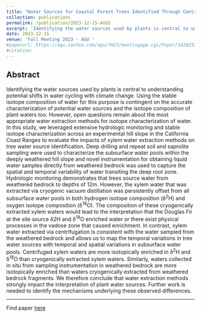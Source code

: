 ```yaml
---
title: "Water Sources for Coastal Forest Trees Identified Through Centrifugation of Xylem Water from Sapwood Cores but not Cryogenic Vacuum Distillation"
collection: publications
permalink: /publication/2023-12-15-AGU2
excerpt: 'Identifying the water sources used by plants is central to understanding potential shifts in water cycling with climate change. Using the stable isotope composition of water for this purpose is contingent on the accurate characterization of potential water sources and the isotope composition of plant waters too. However, open questions remain about the most appropriate water extraction methods for isotope characterization of water. In this study, we leveraged extensive hydrologic monitoring and stable isotope characterization across an experimental hill slope in the California Coast Ranges to evaluate the impacts of xylem water extraction methods on tree water source identification...'
date: 2023-12-15
venue: 'Fall Meeting 2023 - AGU '
#paperurl: https://agu.confex.com/agu/fm23/meetingapp.cgi/Paper/1428232
#citation: 
---
```


Abstract
---

Identifying the water sources used by plants is central to understanding potential shifts in water cycling with climate change. Using the stable isotope composition of water for this purpose is contingent on the accurate characterization of potential water sources and the isotope composition of plant waters too. However, open questions remain about the most appropriate water extraction methods for isotope characterization of water. In this study, we leveraged extensive hydrologic monitoring and stable isotope characterization across an experimental hill slope in the California Coast Ranges to evaluate the impacts of xylem water extraction methods on tree water source identification. Deep drilling and repeat soil and saprolite sampling were used to characterize the subsurface water pools within the deeply weathered hill slope and novel instrumentation for obtaining liquid water samples directly from weathered bedrock was used to capture the spatial and temporal variability of water transiting the deep root zone. Hydrologic monitoring demonstrates that trees source water from weathered bedrock to depths of 12m. However, the xylem water that was extracted via cryogenic vacuum distillation was persistently offset from all subsurface water pools in both hydrogen isotope composition (δ<sup>2</sup>H) and oxygen isotope composition (δ<sup>18</sup>O). The composition of these cryogenically extracted xylem waters would lead to the interpretation that the Douglas Fir at the site source δ2H and δ<sup>18</sup>O enriched water or there exist physical processes in the vadose zone that caused enrichment. In contrast, xylem water extracted via centrifugation is consistent with the water sampled from the weathered bedrock and allows us to map the temporal variations in tree water sources with temporal and spatial variations in subsurface water pools. Centrifuged xylem waters are more isotopically enriched in δ<sup>2</sup>H and δ<sup>18</sup>O than cryogenically extracted xylem waters. Similarly, waters collected in situ from sampling instrumentation in weathered bedrock are more isotopically enriched than waters cryogenically extracted from weathered bedrock fragments. We therefore conclude that water extraction methods strongly impact the interpretation of plant water sources. Further work is needed to identify the mechanisms underlying these observed differences.

---
Find paper [here](https://agu.confex.com/agu/fm23/meetingapp.cgi/Paper/1428232)
